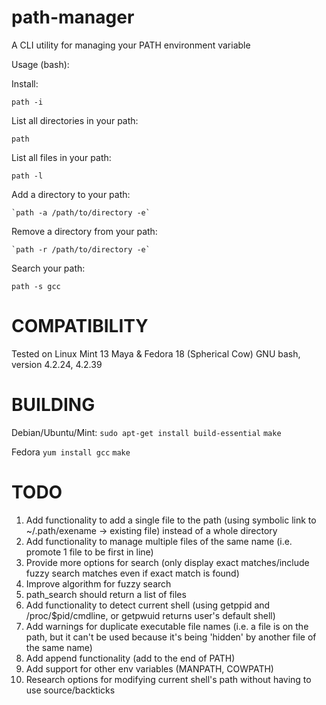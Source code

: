 path-manager
============

A CLI utility for managing your PATH environment variable

Usage (bash):

Install:

`path -i`

List all directories in your path:

`path`

List all files in your path:

`path -l`

Add a directory to your path:

`` `path -a /path/to/directory -e` ``

Remove a directory from your path:

`` `path -r /path/to/directory -e` ``

Search your path:

`path -s gcc`

COMPATIBILITY
============

Tested on Linux Mint 13 Maya & Fedora 18 (Spherical Cow)
GNU bash, version 4.2.24, 4.2.39

BUILDING
============

Debian/Ubuntu/Mint:
`sudo apt-get install build-essential`
`make`

Fedora
`yum install gcc`
`make`

TODO
============

1. Add functionality to add a single file to the path (using symbolic link to
~/.path/exename -> existing file) instead of a whole directory
1. Add functionality to manage multiple files of the same name (i.e. promote 1
file to be first in line)
1. Provide more options for search (only display exact matches/include
fuzzy search matches even if exact match is found)
1. Improve algorithm for fuzzy search
1. path_search should return a list of files
1. Add functionality to detect current shell (using getppid and
/proc/$pid/cmdline, or getpwuid returns user's default shell)
1. Add warnings for duplicate executable file names (i.e. a file is on
the path, but it can't be used because it's being 'hidden' by another
file of the same name)
1. Add append functionality (add to the end of PATH)
1. Add support for other env variables (MANPATH, COWPATH)
1. Research options for modifying current shell's path without having to
use source/backticks 
